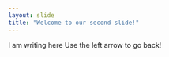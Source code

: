 ```yaml
---
layout: slide
title: "Welcome to our second slide!"
---
```

I am writing here
Use the left arrow to go back!
